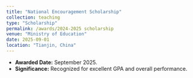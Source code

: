 ```yaml
---
title: "National Encouragement Scholarship"
collection: teaching
type: "Scholarship"
permalink: /awards/2024-2025 scholarship
venue: "Ministry of Education"
date: 2025-09-01
location: "Tianjin, China"
---
```



* **Awarded Date:** September 2025.
* **Significance:** Recognized for excellent GPA and overall performance.
